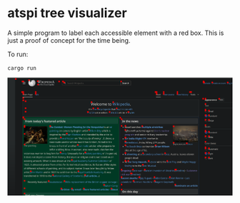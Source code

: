 # atspi tree visualizer

A simple program to label each accessible element with a red box. This is just a proof of concept for the time being.


To run:
```
cargo run
```

![wikipedia homepage with red boxes over each accessible element](./docs/image.png)